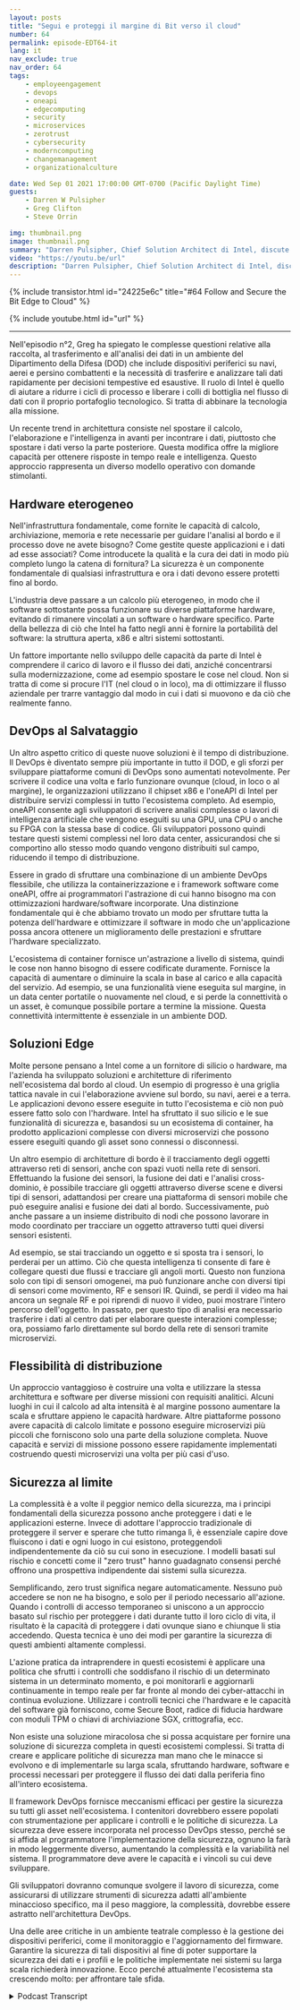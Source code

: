 ```yaml
---
layout: posts
title: "Segui e proteggi il margine di Bit verso il cloud"
number: 64
permalink: episode-EDT64-it
lang: it
nav_exclude: true
nav_order: 64
tags:
    - employeengagement
    - devops
    - oneapi
    - edgecomputing
    - security
    - microservices
    - zerotrust
    - cybersecurity
    - moderncomputing
    - changemanagement
    - organizationalculture

date: Wed Sep 01 2021 17:00:00 GMT-0700 (Pacific Daylight Time)
guests:
    - Darren W Pulsipher
    - Greg Clifton
    - Steve Orrin

img: thumbnail.png
image: thumbnail.png
summary: "Darren Pulsipher, Chief Solution Architect di Intel, discute in seguito alla puntata n. 2 con Greg Clifton, Director del Dipartimento della Difesa e dell'Intelligence di Intel, insieme a Steve Orrin, CTO per il settore federale di Intel, che mette a disposizione la sua competenza sulla sicurezza nei complessi ambienti di edge to cloud."
video: "https://youtu.be/url"
description: "Darren Pulsipher, Chief Solution Architect di Intel, discute in seguito alla puntata n. 2 con Greg Clifton, Director del Dipartimento della Difesa e dell'Intelligence di Intel, insieme a Steve Orrin, CTO per il settore federale di Intel, che mette a disposizione la sua competenza sulla sicurezza nei complessi ambienti di edge to cloud."
---
```


<div>
{% include transistor.html id="24225e6c" title="#64 Follow and Secure the Bit Edge to Cloud" %}

{% include youtube.html id="url" %}
</div>

---

Nell'episodio n°2, Greg ha spiegato le complesse questioni relative alla raccolta, al trasferimento e all'analisi dei dati in un ambiente del Dipartimento della Difesa (DOD) che include dispositivi periferici su navi, aerei e persino combattenti e la necessità di trasferire e analizzare tali dati rapidamente per decisioni tempestive ed esaustive. Il ruolo di Intel è quello di aiutare a ridurre i cicli di processo e liberare i colli di bottiglia nel flusso di dati con il proprio portafoglio tecnologico. Si tratta di abbinare la tecnologia alla missione.

Un recente trend in architettura consiste nel spostare il calcolo, l'elaborazione e l'intelligenza in avanti per incontrare i dati, piuttosto che spostare i dati verso la parte posteriore. Questa modifica offre la migliore capacità per ottenere risposte in tempo reale e intelligenza. Questo approccio rappresenta un diverso modello operativo con domande stimolanti.

## Hardware eterogeneo

Nell'infrastruttura fondamentale, come fornite le capacità di calcolo, archiviazione, memoria e rete necessarie per guidare l'analisi al bordo e il processo dove ne avete bisogno? Come gestite queste applicazioni e i dati ad esse associati? Come introducete la qualità e la cura dei dati in modo più completo lungo la catena di fornitura? La sicurezza è un componente fondamentale di qualsiasi infrastruttura e ora i dati devono essere protetti fino al bordo.

L'industria deve passare a un calcolo più eterogeneo, in modo che il software sottostante possa funzionare su diverse piattaforme hardware, evitando di rimanere vincolati a un software o hardware specifico. Parte della bellezza di ciò che Intel ha fatto negli anni è fornire la portabilità del software: la struttura aperta, x86 e altri sistemi sottostanti.

Un fattore importante nello sviluppo delle capacità da parte di Intel è comprendere il carico di lavoro e il flusso dei dati, anziché concentrarsi sulla modernizzazione, come ad esempio spostare le cose nel cloud. Non si tratta di come si procure l'IT (nel cloud o in loco), ma di ottimizzare il flusso aziendale per trarre vantaggio dal modo in cui i dati si muovono e da ciò che realmente fanno.

## DevOps al Salvataggio

Un altro aspetto critico di queste nuove soluzioni è il tempo di distribuzione. Il DevOps è diventato sempre più importante in tutto il DOD, e gli sforzi per sviluppare piattaforme comuni di DevOps sono aumentati notevolmente. Per scrivere il codice una volta e farlo funzionare ovunque (cloud, in loco o al margine), le organizzazioni utilizzano il chipset x86 e l'oneAPI di Intel per distribuire servizi complessi in tutto l'ecosistema completo. Ad esempio, oneAPI consente agli sviluppatori di scrivere analisi complesse o lavori di intelligenza artificiale che vengono eseguiti su una GPU, una CPU o anche su FPGA con la stessa base di codice. Gli sviluppatori possono quindi testare questi sistemi complessi nel loro data center, assicurandosi che si comportino allo stesso modo quando vengono distribuiti sul campo, riducendo il tempo di distribuzione.

Essere in grado di sfruttare una combinazione di un ambiente DevOps flessibile, che utilizza la containerizzazione e i framework software come oneAPI, offre ai programmatori l'astrazione di cui hanno bisogno ma con ottimizzazioni hardware/software incorporate. Una distinzione fondamentale qui è che abbiamo trovato un modo per sfruttare tutta la potenza dell'hardware e ottimizzare il software in modo che un'applicazione possa ancora ottenere un miglioramento delle prestazioni e sfruttare l'hardware specializzato.

L'ecosistema di container fornisce un'astrazione a livello di sistema, quindi le cose non hanno bisogno di essere codificate duramente. Fornisce la capacità di aumentare o diminuire la scala in base al carico e alla capacità del servizio. Ad esempio, se una funzionalità viene eseguita sul margine, in un data center portatile o nuovamente nel cloud, e si perde la connettività o un asset, è comunque possibile portare a termine la missione. Questa connettività intermittente è essenziale in un ambiente DOD.

## Soluzioni Edge

Molte persone pensano a Intel come a un fornitore di silicio o hardware, ma l'azienda ha sviluppato soluzioni e architetture di riferimento nell'ecosistema dal bordo al cloud. Un esempio di progresso è una griglia tattica navale in cui l'elaborazione avviene sul bordo, su navi, aerei e a terra. Le applicazioni devono essere eseguite in tutto l'ecosistema e ciò non può essere fatto solo con l'hardware. Intel ha sfruttato il suo silicio e le sue funzionalità di sicurezza e, basandosi su un ecosistema di container, ha prodotto applicazioni complesse con diversi microservizi che possono essere eseguiti quando gli asset sono connessi o disconnessi.

Un altro esempio di architetture di bordo è il tracciamento degli oggetti attraverso reti di sensori, anche con spazi vuoti nella rete di sensori. Effettuando la fusione dei sensori, la fusione dei dati e l'analisi cross-dominio, è possibile tracciare gli oggetti attraverso diverse scene e diversi tipi di sensori, adattandosi per creare una piattaforma di sensori mobile che può eseguire analisi e fusione dei dati al bordo. Successivamente, può anche passare a un insieme distribuito di nodi che possono lavorare in modo coordinato per tracciare un oggetto attraverso tutti quei diversi sensori esistenti.

Ad esempio, se stai tracciando un oggetto e si sposta tra i sensori, lo perderai per un attimo. Ciò che questa intelligenza ti consente di fare è collegare questi due flussi e tracciare gli angoli morti. Questo non funziona solo con tipi di sensori omogenei, ma può funzionare anche con diversi tipi di sensori come movimento, RF e sensori IR. Quindi, se perdi il video ma hai ancora un segnale RF e poi riprendi di nuovo il video, puoi mostrare l'intero percorso dell'oggetto. In passato, per questo tipo di analisi era necessario trasferire i dati al centro dati per elaborare queste interazioni complesse; ora, possiamo farlo direttamente sul bordo della rete di sensori tramite microservizi.

## Flessibilità di distribuzione

Un approccio vantaggioso è costruire una volta e utilizzare la stessa architettura e software per diverse missioni con requisiti analitici. Alcuni luoghi in cui il calcolo ad alta intensità è al margine possono aumentare la scala e sfruttare appieno le capacità hardware. Altre piattaforme possono avere capacità di calcolo limitate e possono eseguire microservizi più piccoli che forniscono solo una parte della soluzione completa. Nuove capacità e servizi di missione possono essere rapidamente implementati costruendo questi microservizi una volta per più casi d'uso.

## Sicurezza al limite

La complessità è a volte il peggior nemico della sicurezza, ma i principi fondamentali della sicurezza possono anche proteggere i dati e le applicazioni esterne. Invece di adottare l'approccio tradizionale di proteggere il server e sperare che tutto rimanga lì, è essenziale capire dove fluiscono i dati e ogni luogo in cui esistono, proteggendoli indipendentemente da ciò su cui sono in esecuzione. I modelli basati sul rischio e concetti come il "zero trust" hanno guadagnato consensi perché offrono una prospettiva indipendente dai sistemi sulla sicurezza.

Semplificando, zero trust significa negare automaticamente. Nessuno può accedere se non ne ha bisogno, e solo per il periodo necessario all'azione. Quando i controlli di accesso temporaneo si uniscono a un approccio basato sul rischio per proteggere i dati durante tutto il loro ciclo di vita, il risultato è la capacità di proteggere i dati ovunque siano e chiunque li stia accedendo. Questa tecnica è uno dei modi per garantire la sicurezza di questi ambienti altamente complessi.

L'azione pratica da intraprendere in questi ecosistemi è applicare una politica che sfrutti i controlli che soddisfano il rischio di un determinato sistema in un determinato momento, e poi monitorarli e aggiornarli continuamente in tempo reale per far fronte al mondo dei cyber-attacchi in continua evoluzione. Utilizzare i controlli tecnici che l'hardware e le capacità del software già forniscono, come Secure Boot, radice di fiducia hardware con moduli TPM o chiavi di archiviazione SGX, crittografia, ecc.

Non esiste una soluzione miracolosa che si possa acquistare per fornire una soluzione di sicurezza completa in questi ecosistemi complessi. Si tratta di creare e applicare politiche di sicurezza man mano che le minacce si evolvono e di implementarle su larga scala, sfruttando hardware, software e processi necessari per proteggere il flusso dei dati dalla periferia fino all'intero ecosistema.

Il framework DevOps fornisce meccanismi efficaci per gestire la sicurezza su tutti gli asset nell'ecosistema. I contenitori dovrebbero essere popolati con strumentazione per applicare i controlli e le politiche di sicurezza. La sicurezza deve essere incorporata nel processo DevOps stesso, perché se si affida al programmatore l'implementazione della sicurezza, ognuno la farà in modo leggermente diverso, aumentando la complessità e la variabilità nel sistema. Il programmatore deve avere le capacità e i vincoli su cui deve sviluppare.

Gli sviluppatori dovranno comunque svolgere il lavoro di sicurezza, come assicurarsi di utilizzare strumenti di sicurezza adatti all'ambiente minaccioso specifico, ma il peso maggiore, la complessità, dovrebbe essere astratto nell'architettura DevOps.

Una delle aree critiche in un ambiente teatrale complesso è la gestione dei dispositivi periferici, come il monitoraggio e l'aggiornamento del firmware. Garantire la sicurezza di tali dispositivi al fine di poter supportare la sicurezza dei dati e i profili e le politiche implementate nei sistemi su larga scala richiederà innovazione. Ecco perché attualmente l'ecosistema sta crescendo molto: per affrontare tale sfida.



<details>
<summary> Podcast Transcript </summary>

<p></p>

</details>
